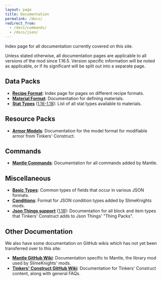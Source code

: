 ```yaml
---
layout: page
title: Documentation
permalink: /docs/
redirect_from:
  - /docs/commands/
  - /docs/json/
---
```


Index page for all documentation currently covered on this site.

Unless stated otherwise, all documentation pages are applicable to all versions of the mod since 1.16.5. Version specific information will be noted as applicable, or if its significant will be split out into a separate page.

## Data Packs

* [**Recipe Format**](json/recipes): Index page for pages on different recipe formats.
* [**Material Format**](json/materials): Documentation for defining materials.
* [**Stat Types**](json/stat-types) ([1.16-1.18](json/stat-types/1.18)): List of all stat types available to materials.

## Resource Packs

* [**Armor Models**](json/armor-models): Documentation for the model format for modifiable armor from Tinkers' Construct.

## Commands
* [**Mantle Commands**](commands/mantle): Documentation for all commands added by Mantle.

## Miscellaneous

* [**Basic Types**](json/basic-types): Common types of fields that occur in various JSON formats.
* [**Conditions**](json/conditions): Format for JSON condition types added by SlimeKnights mods.
* [**Json Things support**](json/json-things) ([1.18](json/json-things/1.18)): Documentation for all block and item types that Tinkers' Construct adds to Json Things' "Thing Packs".

## Other Documentation

We also have some documentation on GitHub wikis which has not yet been transferred over to this site:

* [**Mantle GitHub Wiki**](https://github.com/SlimeKnights/Mantle/wiki): Documentation specific to Mantle, the library mod used by SlimeKnights' mods.
* [**Tinkers' Construct GitHub Wiki**](https://github.com/SlimeKnights/TinkersConstruct/wiki): Documentation for Tinkers' Construct content, along with general FAQs.